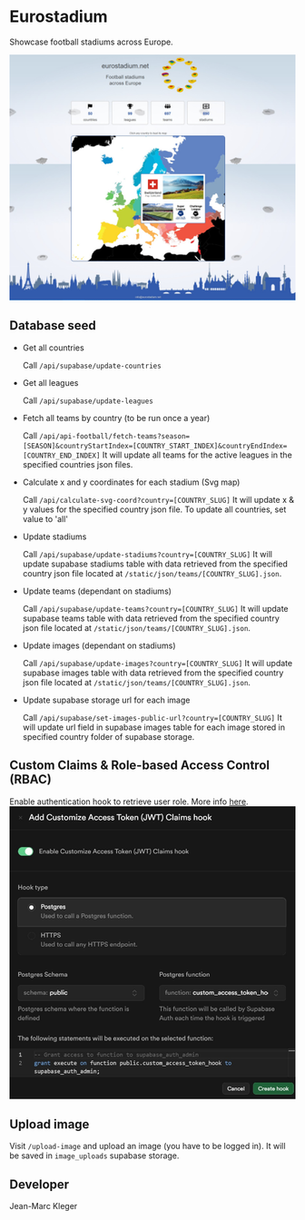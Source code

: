 # Eurostadium

Showcase football stadiums across Europe.

![homepage](/static/images/homepage.jpg)

## Database seed

- Get all countries

  Call `/api/supabase/update-countries`

- Get all leagues

  Call `/api/supabase/update-leagues`

- Fetch all teams by country (to be run once a year)

  Call
  `/api/api-football/fetch-teams?season=[SEASON]&countryStartIndex=[COUNTRY_START_INDEX]&countryEndIndex=[COUNTRY_END_INDEX]`
  It will update all teams for the active leagues in the specified countries
  json files.

- Calculate x and y coordinates for each stadium (Svg map)

  Call `/api/calculate-svg-coord?country=[COUNTRY_SLUG]` It will update x & y
  values for the specified country json file. To update all countries, set value
  to 'all'

- Update stadiums

  Call `/api/supabase/update-stadiums?country=[COUNTRY_SLUG]` It will update
  supabase stadiums table with data retrieved from the specified country json
  file located at `/static/json/teams/[COUNTRY_SLUG].json`.

- Update teams (dependant on stadiums)

  Call `/api/supabase/update-teams?country=[COUNTRY_SLUG]` It will update
  supabase teams table with data retrieved from the specified country json file
  located at `/static/json/teams/[COUNTRY_SLUG].json`.

- Update images (dependant on stadiums)

  Call `/api/supabase/update-images?country=[COUNTRY_SLUG]` It will update
  supabase images table with data retrieved from the specified country json file
  located at `/static/json/teams/[COUNTRY_SLUG].json`.

- Update supabase storage url for each image

  Call `/api/supabase/set-images-public-url?country=[COUNTRY_SLUG]` It will
  update url field in supabase images table for each image stored in specified
  country folder of supabase storage.

## Custom Claims & Role-based Access Control (RBAC)

Enable authentication hook to retrieve user role. More info
[here](https://supabase.com/docs/guides/database/postgres/custom-claims-and-role-based-access-control-rbac?queryGroups=language&language=plpgsql).
![enable_authentication_hook](/static/images/enable_authentication_hook.jpg)

## Upload image

Visit `/upload-image` and upload an image (you have to be logged in). It will be
saved in `image_uploads` supabase storage.

## Developer

Jean-Marc Kleger
